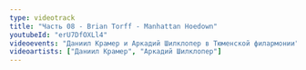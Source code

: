 ```yaml
---
type: videotrack
title: "Часть 08 - Brian Torff - Manhattan Hoedown"
youtubeId: "erU7DfOXLl4"
videoevents: "Даниил Крамер и Аркадий Шилклопер в Тюменской филармонии"
videoartists: ["Даниил Крамер", "Аркадий Шилклопер"]
---
```

